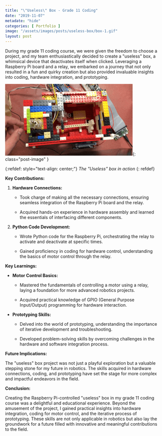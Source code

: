 ```yaml
---
title: "\"Useless\" Box - Grade 11 Coding"
date: "2019-11-07"
metadate: "hide"
categories: [ Portfolio ]
image: "/assets/images/posts/useless-box/box-1.gif"
layout: post
---
```


During my grade 11 coding course, we were given the freedom to choose a project, and my team enthusiastically decided to create a "useless" box, a whimsical device that deactivates itself when clicked. Leveraging a Raspberry Pi board and a relay, we embarked on a journey that not only resulted in a fun and quirky creation but also provided invaluable insights into coding, hardware integration, and prototyping.


![](/assets/images/posts/useless-box/box-1.gif){: class="post-image" }

{:refdef: style="text-align: center;"}
*The "Useless" box in action*
{: refdef}

**Key Contributions:**

1. **Hardware Connections:**
    - Took charge of making all the necessary connections, ensuring seamless integration of the Raspberry Pi board and the relay.
    
    - Acquired hands-on experience in hardware assembly and learned the essentials of interfacing different components.

3. **Python Code Development:**
    - Wrote Python code for the Raspberry Pi, orchestrating the relay to activate and deactivate at specific times.
    
    - Gained proficiency in coding for hardware control, understanding the basics of motor control through the relay.

**Key Learnings:**

- **Motor Control Basics:**
    - Mastered the fundamentals of controlling a motor using a relay, laying a foundation for more advanced robotics projects.
    
    - Acquired practical knowledge of GPIO (General Purpose Input/Output) programming for hardware interaction.

- **Prototyping Skills:**
    - Delved into the world of prototyping, understanding the importance of iterative development and troubleshooting.
    
    - Developed problem-solving skills by overcoming challenges in the hardware and software integration process.

**Future Implications:**

The "useless" box project was not just a playful exploration but a valuable stepping stone for my future in robotics. The skills acquired in hardware connections, coding, and prototyping have set the stage for more complex and impactful endeavors in the field.

**Conclusion:**

Creating the Raspberry Pi-controlled "useless" box in my grade 11 coding course was a delightful and educational experience. Beyond the amusement of the project, I gained practical insights into hardware integration, coding for motor control, and the iterative process of prototyping. These skills are not only applicable in robotics but also lay the groundwork for a future filled with innovative and meaningful contributions to the field.
